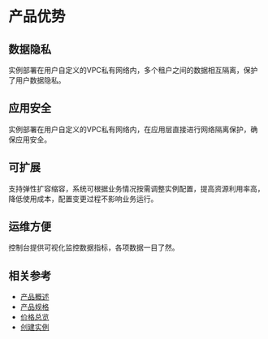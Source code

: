 # 产品优势

## 数据隐私

实例部署在用户自定义的VPC私有网络内，多个租户之间的数据相互隔离，保护了用户数据隐私。

## 应用安全

实例部署在用户自定义的VPC私有网络内，在应用层直接进行网络隔离保护，确保应用安全。

## 可扩展

支持弹性扩容缩容，系统可根据业务情况按需调整实例配置，提高资源利用率高，降低使用成本，配置变更过程不影响业务运行。

## 运维方便
控制台提供可视化监控数据指标，各项数据一目了然。

## 相关参考

- [产品概述](../Introduction/Product-Overview.md)
- [产品规格](../Introduction/Specifications.md)
- [价格总览](../Pricing/Price-Overview.md)
- [创建实例](../Getting-Started/Create-Instance.md)
